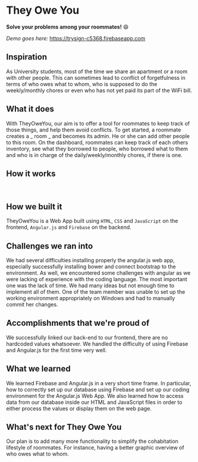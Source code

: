 # They Owe You
**Solve your problems among your roommates!** :smile:

*Demo goes here:* https://trysign-c5368.firebaseapp.com

## Inspiration
As University students, most of the time we share an apartment or a room with other people. This can sometimes lead to conflict of forgetfulness in terms of who owes what to whom, who is supposed to do the weekly/monthly chores or even who has not yet paid its part of the WiFi bill.

## What it does
With TheyOweYou, our aim is to offer a tool for roommates to keep track of those things, and help them avoid conflicts. To get started, a roommate creates a _ room _ and becomes its admin. He or she can add other people to this room. On the dashboard, roommates can keep track of each others inventory, see what they borrowed to people, who borrowed what to them and who is in charge of the daily/weekly/monthly chores, if there is one.

## How it works
![]()
![]()
![]()

## How we built it
TheyOweYou is a Web App built using `HTML`, `CSS` and `JavaScript` on the frontend, `Angular.js` and `Firebase` on the backend.

## Challenges we ran into
We had several difficulties installing properly the angular.js web app, especially successfully installing bower and connect bootstrap to the environment. As well, we encountered some challenges with angular as we were lacking of experience with the coding language. The most important one was the lack of time. We had many ideas but not enough time to implement all of them. One of the team member was unable to set up the working environment appropriately on Windows and had to manually commit her changes.

## Accomplishments that we're proud of
We successfully linked our back-end to our frontend, there are no hardcoded values whatsoever. We handled the difficulty of using Firebase and Angular.js for the first time very well.

## What we learned
We learned Firebase and Angular.js in a very short time frame. In particular, how to correctly set up our database using Firebase and set up our coding environment for the Angular.js Web App. We also learned how to access data from our database inside our HTML and JavaScript files in order to either process the values or display them on the web page.

## What's next for They Owe You
Our plan is to add many more functionality to simplify the cohabitation lifestyle of roommates. For instance, having a better graphic overview of who owes what to whom.
